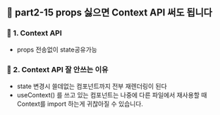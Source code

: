 ## 🔄 part2-15 props 싫으면 Context API 써도 됩니다

### 🔹 1. Context API

- props 전송없이 state공유가능

### 🔹 2. Context API 잘 안쓰는 이유

- state 변경시 쓸데없는 컴포넌트까지 전부 재렌더링이 된다
- useContext() 를 쓰고 있는 컴포넌트는 나중에 다른 파일에서 재사용할 때 Context를 import 하는게 귀찮아질 수 있습니다.
